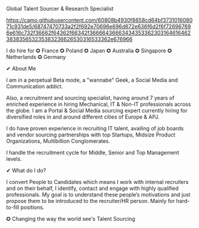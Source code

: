 Global Talent Sourcer & Research Specialist

https://camo.githubusercontent.com/60808b4930f8658cd64bf373101608071c931de5/68747470733a2f2f692e70696e696d672e636f6d2f6f726967696e616c732f36662f64362f66342f36666436663434353362303164616462383835653235383236626530316533362e676966

I do hire for ✪ France ✪ Poland ✪ Japan ✪ Australia ✪ Singapore ✪ Netherlands ✪ Germany

✔ About Me

I am in a perpetual Beta mode, a "wannabe" Geek, a Social Media and Communication addict.

Also, a recruitment and sourcing specialist, having around 7 years of enriched experience in hiring Mechanical, IT & Non-IT professionals across the globe. I am a Portal & Social Media sourcing expert currently hiring for diversified roles in and around different cities of Europe & APJ.

I do have proven experience in recruiting IT talent, availing of job boards and vendor sourcing partnerships with top Startups, Midsize Product Organizations, Multibillion Conglomerates.

I handle the recruitment cycle for Middle, Senior and Top Management levels.

✔ What do I do?

I convert People to Candidates which means I work with internal recruiters and on their behalf, I identify, contact and engage with highly qualified professionals. My goal is to understand these people’s motivations and just propose them to be introduced to the recruiter/HR person. Mainly for hard-to-fill positions.

✪ Changing the way the world see's Talent Sourcing 
